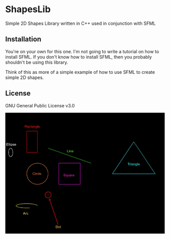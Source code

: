 # ShapesLib
Simple 2D Shapes Library written in C++ used in conjunction with SFML

## Installation
You're on your own for this one. I'm not going to write a tutorial on how to install SFML. If you don't know how to install SFML, then you probably shouldn't be using this library.

Think of this as more of a simple example of how to use SFML to create simple 2D shapes.

## License
GNU General Public License v3.0

![Screenshot](https://github.com/GovernmentPlates/ShapesLib/blob/main/output.png)